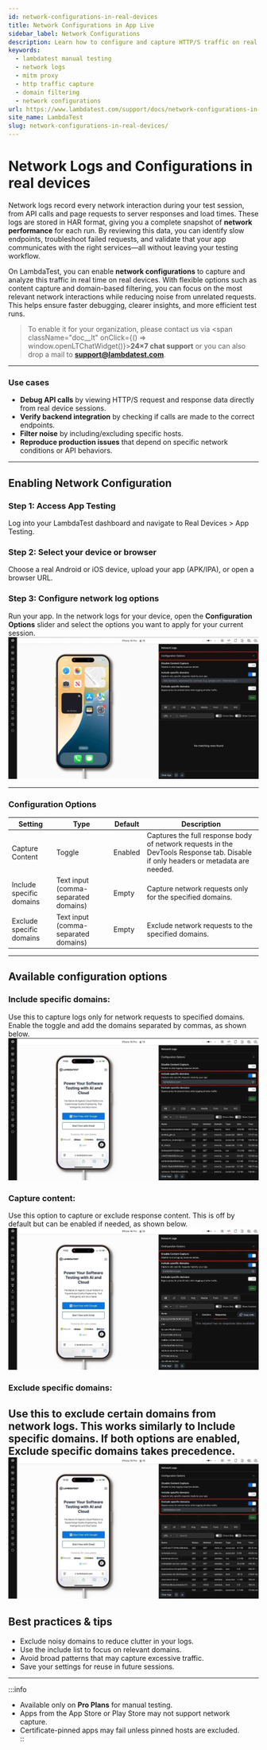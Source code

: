 ```yaml
---
id: network-configurations-in-real-devices
title: Network Configurations in App Live
sidebar_label: Network Configurations
description: Learn how to configure and capture HTTP/S traffic on real devices during manual testing in App Live & Browser Live, with options for content capture and domain filtering.
keywords:
  - lambdatest manual testing
  - network logs
  - mitm proxy
  - http traffic capture
  - domain filtering
  - network configurations
url: https://www.lambdatest.com/support/docs/network-configurations-in-real-devices/
site_name: LambdaTest
slug: network-configurations-in-real-devices/
---
```


# Network Logs and Configurations in real devices

Network logs record every network interaction during your test session, from API calls and page requests to server responses and load times. These logs are stored in HAR format, giving you a complete snapshot of **network performance** for each run. By reviewing this data, you can identify slow endpoints, troubleshoot failed requests, and validate that your app communicates with the right services—all without leaving your testing workflow.

On LambdaTest, you can enable **network configurations** to capture and analyze this traffic in real time on real devices. With flexible options such as content capture and domain-based filtering, you can focus on the most relevant network interactions while reducing noise from unrelated requests. This helps ensure faster debugging, clearer insights, and more efficient test runs.


> To enable it for your organization, please contact us via <span className="doc__lt" onClick={() => window.openLTChatWidget()}>**24×7 chat support**</span> or you can also drop a mail to **support@lambdatest.com**.<br />

--- 

### Use cases

- **Debug API calls** by viewing HTTP/S request and response data directly from real device sessions.
- **Verify backend integration** by checking if calls are made to the correct endpoints.
- **Filter noise** by including/excluding specific hosts.
- **Reproduce production issues** that depend on specific network conditions or API behaviors.

---

## Enabling Network Configuration

### Step 1: Access App Testing

Log into your LambdaTest dashboard and navigate to Real Devices > App Testing.

### Step 2: Select your device or browser

Choose a real Android or iOS device, upload your app (APK/IPA), or open a browser URL.


### Step 3: Configure network log options

Run your app. In the network logs for your device, open the **Configuration Options** slider and select the options you want to apply for your current session.  
![Enable network logs](../assets/images/real-device-app-testing/Network-RD/Network-window-o.png)

---

### Configuration Options

| Setting                     | Type                         | Default  | Description                                                                                                  |
|-----------------------------|------------------------------|----------|--------------------------------------------------------------------------------------------------------------|
| Capture Content              | Toggle                       | Enabled  | Captures the full response body of network requests in the DevTools Response tab. Disable if only headers or metadata are needed. |
| Include specific domains | Text input (comma-separated domains) | Empty    | Capture network requests only for the specified domains. |
| Exclude specific domains    | Text input (comma-separated domains) | Empty    | Exclude network requests to the specified domains. |

---

## Available configuration options


### **Include specific domains**:
 Use this to capture logs only for network requests to specified domains. Enable the toggle and add the domains separated by commas, as shown below.  
![Include hosts for network logs](../assets/images/real-device-app-testing/Network-RD/Network_Include_Ho.png)

### **Capture content**: 
Use this option to capture or exclude response content. This is off by default but can be enabled if needed, as shown below.  
![Disable content capture](../assets/images/real-device-app-testing/Network-RD/Network_disable_cont.png)

### **Exclude specific domains**: 
Use this to exclude certain domains from network logs. This works similarly to **Include specific domains**. If both options are enabled, **Exclude specific domains** takes precedence.  
![Exclude hosts from network logs](../assets/images/real-device-app-testing/Network-RD/Network_Log_excl.png)
---

## Best practices & tips

- Exclude noisy domains to reduce clutter in your logs.  
- Use the include list to focus on relevant domains.  
- Avoid broad patterns that may capture excessive traffic.  
- Save your settings for reuse in future sessions.

---

:::info 
- Available only on **Pro Plans** for manual testing.  
- Apps from the App Store or Play Store may not support network capture.  
- Certificate-pinned apps may fail unless pinned hosts are excluded.  
::
